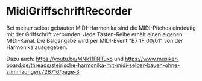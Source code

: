 # MidiGriffschriftRecorder

Bei meiner selbst gebauten MIDI-Harmonika sind die MIDI-Pitches eindeutig mit der Griffschrift verbunden. 
Jede Tasten-Reihe erhält einen eigenen MIDI-Kanal.
Die Balgangabe wird per MIDI-Event "B7 1F 00/01" von der Harmonika ausgegeben.

Dazu auch: https://youtu.be/MNk11FNTuxo und https://www.musiker-board.de/threads/steirische-harmonika-mit-midi-selber-bauen-ohne-stimmzungen.726716/page-3
